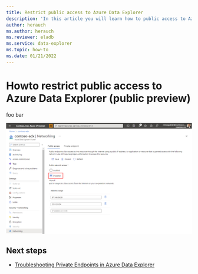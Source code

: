 ```yaml
---
title: Restrict public access to Azure Data Explorer
description: 'In this article you will learn how to public access to Azure Data Explorer.'
author: herauch
ms.author: herauch
ms.reviewer: eladb
ms.service: data-explorer
ms.topic: how-to
ms.date: 01/21/2022
---
```


# Howto restrict public access to Azure Data Explorer (public preview)

foo bar

![Disable public access.](media/security-network-restrict-access/restrict-public-access.png)

## Next steps

* [Troubleshooting Private Endpoints in Azure Data Explorer](security-network-private-endpoint-troubleshoot.md)
